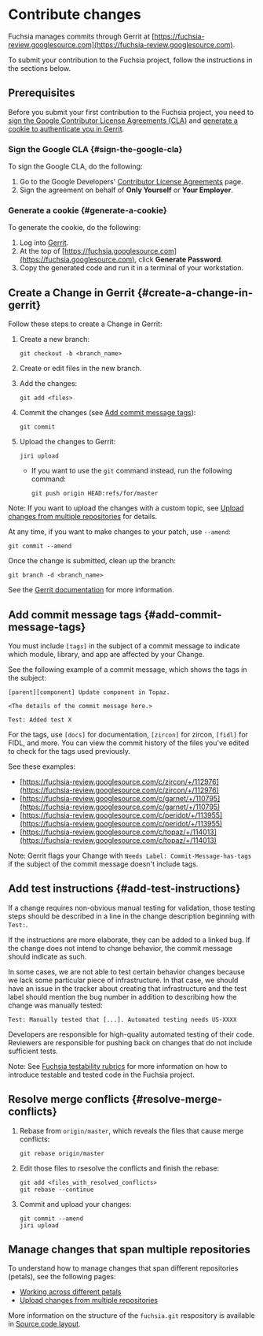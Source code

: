 # Contribute changes

Fuchsia manages commits through Gerrit at
[https://fuchsia-review.googlesource.com](https://fuchsia-review.googlesource.com).

To submit your contribution to the Fuchsia project, follow the instructions in the sections below.

## Prerequisites

Before you submit your first contribution to the Fuchsia project, you need to
[sign the Google Contributor License Agreements (CLA)](#sign-the-google-cla) and [generate a cookie to authenticate you in Gerrit](#generate-a-cookie).

### Sign the Google CLA {#sign-the-google-cla}

To sign the Google CLA, do the following:

1.  Go to the Google Developers' [Contributor License Agreements](https://cla.developers.google.com/) page.
1.  Sign the agreement on behalf of **Only Yourself** or **Your Employer**.

### Generate a cookie {#generate-a-cookie}

To generate the cookie, do the following:

1.  Log into [Gerrit](https://fuchsia-review.googlesource.com).
1.  At the top of [https://fuchsia.googlesource.com](https://fuchsia.googlesource.com), click **Generate Password**.
1.  Copy the generated code and run it in a terminal of your workstation.

## Create a Change in Gerrit {#create-a-change-in-gerrit}

Follow these steps to create a Change in Gerrit:

1.  Create a new branch:

    ```
    git checkout -b <branch_name>

    ```
1.  Create or edit files in the new branch.
1.  Add the changes:

    ```
    git add <files>
    ```
1.  Commit the changes (see [Add commit message tags](#add-commit-message-tags)):

    ```
    git commit
    ```

1.  Upload the changes to Gerrit:

    ```
    jiri upload
    ```

    *   If you want to use the `git` command instead, run the
        following command:

        ```
        git push origin HEAD:refs/for/master
        ```

Note: If you want to upload the changes with a custom topic,
see [Upload changes from multiple repositories](/docs/development/source_code/upload_changes_from_multiple_repositories.md) for details.

At any time, if you want to make changes to your patch, use `--amend`:

```
git commit --amend
```

Once the change is submitted, clean up the branch:

```
git branch -d <branch_name>
```

See the [Gerrit documentation](https://gerrit-documentation.storage.googleapis.com/Documentation/2.12.3/intro-user.html#upload-change) for more information.

## Add commit message tags {#add-commit-message-tags}

You must include `[tags]` in the subject of a commit message to indicate which
module, library, and app are affected by your Change.

See the following example of a commit message, which shows the tags in the
subject:

```
[parent][component] Update component in Topaz.

<The details of the commit message here.>

Test: Added test X
```

For the tags, use `[docs]` for documentation, `[zircon]` for zircon, `[fidl]` for FIDL, and more. You can view the commit history of the files you've edited to check for the tags used previously.

See these examples:

*   [https://fuchsia-review.googlesource.com/c/zircon/+/112976](https://fuchsia-review.googlesource.com/c/zircon/+/112976)
*   [https://fuchsia-review.googlesource.com/c/garnet/+/110795](https://fuchsia-review.googlesource.com/c/garnet/+/110795)
*   [https://fuchsia-review.googlesource.com/c/peridot/+/113955](https://fuchsia-review.googlesource.com/c/peridot/+/113955)
*   [https://fuchsia-review.googlesource.com/c/topaz/+/114013](https://fuchsia-review.googlesource.com/c/topaz/+/114013)

Note: Gerrit flags your Change with
`Needs Label: Commit-Message-has-tags` if the subject of the commit message doesn't include tags.

## Add test instructions {#add-test-instructions}

If a change requires non-obvious manual testing for validation, those testing
steps should be described in a line in the change description beginning with
`Test:`.

If the instructions are more elaborate, they can be added to a linked
bug. If the change does not intend to change behavior, the commit message should
indicate as such.

In some cases, we are not able to test certain behavior changes because we lack
some particular piece of infrastructure. In that case, we should have an issue
in the tracker about creating that infrastructure and the test label should
mention the bug number in addition to describing how the change was manually
tested:

```
Test: Manually tested that [...]. Automated testing needs US-XXXX
```

Developers are responsible for high-quality automated testing of their code.
Reviewers are responsible for pushing back on changes that do not include
sufficient tests.

Note: See [Fuchsia testability rubrics](/docs/concepts/testing/testability_rubric.md)
for more information on how to introduce testable and tested code in the Fuchsia project.

## Resolve merge conflicts {#resolve-merge-conflicts}

1.  Rebase from `origin/master`, which reveals the files that cause merge conflicts:

    ```
    git rebase origin/master
    ```

1.  Edit those files to rsesolve the conflicts and finish the rebase:

    ```
    git add <files_with_resolved_conflicts>
    git rebase --continue
    ```

1.  Commit and upload your changes:

    ```
    git commit --amend
    jiri upload
    ```

## Manage changes that span multiple repositories

To understand how to manage changes that span different repositories (petals),
see the following pages:

*   [Working across different petals](/docs/development/workflows/working_across_petals.md)
*   [Upload changes from multiple repositories](/docs/development/source_code/upload_changes_from_multiple_repositories.md)

More information on the structure of the `fuchsia.git` respository is available in
[Source code layout](/docs/development/source_code/layout.md).
